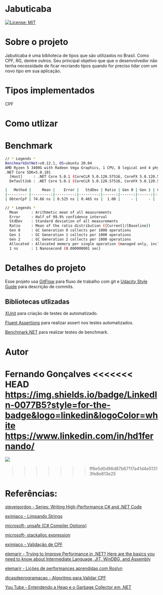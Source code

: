 # Jabuticaba
[![License: MIT](https://img.shields.io/badge/License-MIT-yellow.svg)](https://github.com/hd1fernando/Jabuticaba/blob/feature/cpf/LICENSE)

# Sobre o projeto

Jabuticaba é uma biblioteca de tipos que são utilizados no Brasil. Como CPF, RG, dentre outros.
Seu principal objetivo que que o desenvolvedor não tenha necessidade de ficar recriando tipos quando for preciso lidar com um novo tipo em sua aplicação.

# Tipos implementados
 CPF

# Como utlizar

# Benchmark
``` bash
// * Legends *
BenchmarkDotNet=v0.12.1, OS=ubuntu 20.04
AMD Ryzen 5 3400G with Radeon Vega Graphics, 1 CPU, 8 logical and 4 physical cores
.NET Core SDK=5.0.101
  [Host]     : .NET Core 5.0.1 (CoreCLR 5.0.120.57516, CoreFX 5.0.120.57516), X64 RyuJIT
  DefaultJob : .NET Core 5.0.1 (CoreCLR 5.0.120.57516, CoreFX 5.0.120.57516), X64 RyuJIT

|   Method |     Mean |    Error |   StdDev | Ratio | Gen 0 | Gen 1 | Gen 2 | Allocated |
|--------- |---------:|---------:|---------:|------:|------:|------:|------:|----------:|
| ObterCpf | 74.66 ns | 0.525 ns | 0.465 ns |  1.00 |     - |     - |     - |         - |

// * Legends *
  Mean      : Arithmetic mean of all measurements
  Error     : Half of 99.9% confidence interval
  StdDev    : Standard deviation of all measurements
  Ratio     : Mean of the ratio distribution ([Current]/[Baseline])
  Gen 0     : GC Generation 0 collects per 1000 operations
  Gen 1     : GC Generation 1 collects per 1000 operations
  Gen 2     : GC Generation 2 collects per 1000 operations
  Allocated : Allocated memory per single operation (managed only, inclusive, 1KB = 1024B)
  1 ns      : 1 Nanosecond (0.000000001 sec)
```
# Detalhes do projeto
Esse projeto usa [GitFlow](https://www.atlassian.com/br/git/tutorials/comparing-workflows/gitflow-workflow) para fluxo de trabalho com git e [Udacity Style Guide](https://udacity.github.io/git-styleguide/) para descrição de commits.

## Bibliotecas utlizadas
[XUnit](https://xunit.net/) para criação de testes de automatizado.

[Fluent Assertions](https://fluentassertions.com/) para realizar assert nos testes automatizados.

[Benchmark.NET](https://benchmarkdotnet.org/) para realizar testes de benchmark.

# Autor
Fernando Gonçalves
<<<<<<< HEAD
https://img.shields.io/badge/LinkedIn-0077B5?style=for-the-badge&logo=linkedin&logoColor=white
https://www.linkedin.com/in/hd1fernando/
=======

[<img src="https://img.shields.io/badge/LinkedIn-0077B5?style=for-the-badge&logo=linkedin&logoColor=white"/>](https://www.linkedin.com/in/hd1fernando/)
>>>>>>> ff6e5d0d96d87b67117a41d4e51313fe8e813e25


# Referências:

[stevejgordon - Series: Writing High-Performance C# and .NET Code](https://www.stevejgordon.co.uk/writing-high-performance-csharp-and-dotnet-code)

[eximiaco - Limpando Strings](https://www.eximiaco.tech/pt/2019/06/11/limpando-strings/)

[microsoft- unsafe (C# Compiler Options)](https://docs.microsoft.com/en-us/dotnet/csharp/language-reference/compiler-options/unsafe-compiler-option)

[microsoft- stackalloc expression](https://docs.microsoft.com/en-us/dotnet/csharp/language-reference/operators/stackalloc)

[eximiaco - Validação de CPF](https://www.eximiaco.tech/pt/2019/06/11/validacao-de-cpf/)

[elemarjr - Trying to Improve Performance in .NET? Here are the basics you need to know about Intermediate Language, JIT, WinDBG, and Assembly](https://www.elemarjr.com/en/archive/trying-to-improve-performance-in-net-here-are-the-basics-you-need-to-know-about-intermediate-language-jit-windbg-and-assembly/)

[elemarjr - Lições de performances aprendidas com Roslyn](https://www.elemarjr.com/pt/archive/licoes-de-performances-aprendidas-com-roslyn-1-objectpool-e-pooledstringbuilder/)

[dicasdeprogramacao - Algoritmo para Validar CPF](https://dicasdeprogramacao.com.br/algoritmo-para-validar-cpf/)

[You Tube - Entendendo a Heap e o Garbage Collector em .NET](https://www.youtube.com/watch?v=s5-uC-taIi4)

